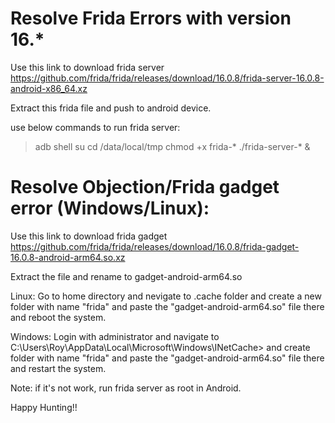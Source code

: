 # Resolve Frida Errors with version 16.*

Use this link to download frida server https://github.com/frida/frida/releases/download/16.0.8/frida-server-16.0.8-android-x86_64.xz

Extract this frida file and push to android device.

use below commands to run frida server:
>adb shell
>su
>cd /data/local/tmp
>chmod +x frida-*
>./frida-server-* &


# Resolve Objection/Frida gadget error (Windows/Linux):

Use this link to download frida gadget https://github.com/frida/frida/releases/download/16.0.8/frida-gadget-16.0.8-android-arm64.so.xz

Extract the file and rename to gadget-android-arm64.so

Linux:
Go to home directory and nevigate to .cache folder and create a new folder with name "frida" and paste the "gadget-android-arm64.so" file there and reboot the system.


Windows:
Login with administrator and navigate to C:\Users\Roy\AppData\Local\Microsoft\Windows\INetCache> and create folder with name "frida" and paste the "gadget-android-arm64.so" file there and restart the system.


Note: if it's not work, run frida server as root in Android.


Happy Hunting!!
